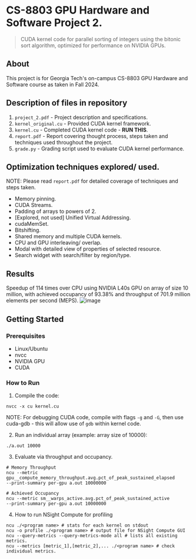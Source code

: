 # CS-8803 GPU Hardware and Software Project 2.
> CUDA kernel code for parallel sorting of integers using the bitonic sort algorithm, optimized for performance on NVIDIA GPUs.

## About
This project is for Georgia Tech's on-campus CS-8803 GPU Hardware and Software course as taken in Fall 2024.

## Description of files in repository
1. `project_2.pdf` - Project description and specifications.
2. `kernel_original.cu` - Provided CUDA kernel framework.
3. `kernel.cu` - Completed CUDA kernel code - <b>RUN THIS</b>.
4. `report.pdf` - Report covering thought process, steps taken and techniques used throughout the project.
5. `grade.py` - Grading script used to evaluate CUDA kernel performance.

## Optimization techniques explored/ used.
NOTE: Please read `report.pdf` for detailed coverage of techniques and steps taken.
- Memory pinning.
- CUDA Streams.
- Padding of arrays to powers of 2.
- [Explored, not used] Unified Virtual Addressing.
- cudaMemSet.
- Bitshifting.
- Shared memory and multiple CUDA kernels.
- CPU and GPU interleaving/ overlap.
- Modal with detailed view of properties of selected resource.
- Search widget with search/filter by region/type.

## Results
Speedup of 114 times over CPU using NVIDIA L40s GPU on array of size 10 million, with achieved occupancy of 93.38% and throughput of 701.9 million elements per second (MEPS).
![image](https://github.com/user-attachments/assets/9673af1f-626f-469f-9393-33e870422154)

## Getting Started
### Prerequisites
- Linux/Ubuntu
- nvcc
- NVIDIA GPU
- CUDA

### How to Run
1. Compile the code:
```
nvcc -x cu kernel.cu
```
NOTE: For debugging CUDA code, compile with flags `-g` and `-G`, then use cuda-gdb - this will allow use of `gdb` within kernel code.

2. Run an individual array (example: array size of 10000):
```
./a.out 10000
```

3. Evaluate via throughput and occupancy.
```
# Memory Throughput
ncu --metric gpu__compute_memory_throughput.avg.pct_of_peak_sustained_elapsed
--print-summary per-gpu a.out 10000000

# Achieved Occupancy
ncu --metric sm__warps_active.avg.pct_of_peak_sustained_active
--print-summary per-gpu a.out 10000000
```

4. How to run NSight Compute for profiling
```
ncu ./<program name> # stats for each kernel on stdout
ncu -o profile ./<program name> # output file for NSight Compute GUI
ncu --query-metrics --query-metrics-mode all # lists all existing metrics.
ncu --metrics [metric_1],[metric_2],... ./<program name> # check individual metrics.
```

